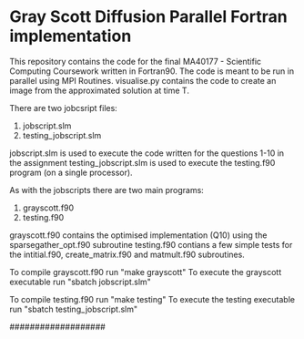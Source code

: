 # Gray Scott Diffusion Parallel Fortran implementation

This repository contains the code for the final MA40177 - Scientific Computing Coursework written in Fortran90.
The code is meant to be run in parallel using MPI Routines.
visualise.py contains the code to create an image from the approximated solution at time T.


There are two jobcsript files:
1. jobscript.slm
2. testing_jobscript.slm

jobscript.slm is used to execute the code written for the questions 1-10 in the assignment
testing_jobscript.slm is used to execute the testing.f90 program (on a single processor).

As with the jobscripts there are two main programs:
1. grayscott.f90
2. testing.f90

grayscott.f90 contains the optimised implementation (Q10) using the sparsegather_opt.f90 subroutine
testing.f90 contians a few simple tests for the intitial.f90, create_matrix.f90 and matmult.f90 subroutines.

To compile grayscott.f90 run "make grayscott"
To execute the grayscott executable run "sbatch jobscript.slm"

To compile testing.f90 run "make testing"
To execute the testing executable run "sbatch testing_jobscript.slm"

###################
